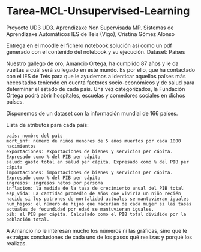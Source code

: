 # Tarea-MCL-Unsupervised-Learning


Proyecto UD3
UD3. Aprendizaxe Non Supervisada
MP. Sistemas de Aprendizaxe Automáticos
IES de Teis (Vigo), Cristina Gómez Alonso

Entrega en el moodle el fichero notebook solución así como un pdf generado con el contenido del notebook y su ejecución.
Dataset: Países

Nuestro gallego de oro, Amancio Ortega, ha cumplido 87 años y le da vueltas a cuál será su legado en este mundo. Es por ello, que ha contactado con el IES de Teis para que le ayudemos a identicar aquellos países más necesitados teniendo en cuenta factores socio-económicos y de salud para determinar el estado de cada país. Una vez categorizados, la Fundación Ortega podrá abrir hospitales, escuelas y comedores sociales en dichos países.

Disponemos de un dataset con la información mundial de 166 países.

Lista de atributos para cada país:

    país: nombre del país
    mort_inf: número de niños menores de 5 años muertos por cada 1000 nacimientos
    exportaciones: exportaciones de bienes y servicios per cápita. Expresado como % del PIB per cápita
    salud: gasto total en salud per cápita. Expresado como % del PIB per cápita
    importaciones: importaciones de bienes y servicios per cápita. Expresado como % del PIB per cápita
    ingresos: ingresos netos por persona
    inflacion: la medida de la tasa de crecimiento anual del PIB total
    esp_vida: La cantidad promedio de años que viviría un niño recién nacido si los patrones de mortalidad actuales se mantuvieran iguales
    num_hijos: el número de hijos que nacerían de cada mujer si las tasas actuales de fecundidad por edad se mantuvieran iguales.
    pib: el PIB per cápita. Calculado como el PIB total dividido por la población total.

A Amancio no le interesan mucho los números ni las gráficas, sino que le extraigas conclusiones de cada uno de los pasos qué realizas y porqué los realizas.
